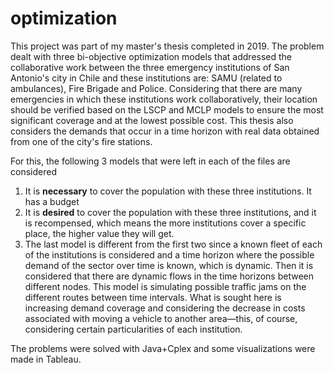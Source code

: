 # optimization
This project was part of my master's thesis completed in 2019. The problem dealt with three bi-objective optimization models that addressed the collaborative work between the three emergency institutions of San Antonio's city in Chile and these institutions are: SAMU (related to ambulances), Fire Brigade and Police. Considering that there are many emergencies in which these institutions work collaboratively, their location should be verified based on the LSCP and MCLP models to ensure the most significant coverage and at the lowest possible cost. This thesis also considers the demands that occur in a time horizon with real data obtained from one of the city's fire stations. 

For this, the following 3 models that were left in each of the files are considered

1. It is **necessary** to cover the population with these three institutions. It has a budget
2. It is **desired** to cover the population with these three institutions, and it is recompensed, which means the more institutions cover a specific place, the higher value they will get.
3. The last model is different from the first two since a known fleet of each of the institutions is considered and a time horizon where the possible demand of the sector over time is known, which is dynamic. Then it is considered that there are dynamic flows in the time horizons between different nodes. This model is simulating possible traffic jams on the different routes between time intervals. What is sought here is increasing demand coverage and considering the decrease in costs associated with moving a vehicle to another area—this, of course, considering certain particularities of each institution.

The problems were solved with Java+Cplex and some visualizations were made in Tableau.
